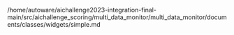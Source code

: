 /home/autoware/aichallenge2023-integration-final-main/src/aichallenge_scoring/multi_data_monitor/multi_data_monitor/documents/classes/widgets/simple.md